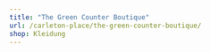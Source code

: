 ```yaml
---
title: "The Green Counter Boutique"
url: /carleton-place/the-green-counter-boutique/
shop: Kleidung
---
```


